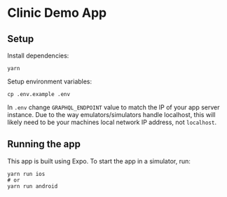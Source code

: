 # Clinic Demo App

## Setup

Install dependencies:

```
yarn
```

Setup environment variables:

```
cp .env.example .env
```

In `.env` change `GRAPHQL_ENDPOINT` value to match the IP of your app server instance. Due to the way emulators/simulators handle localhost, this will likely need to be your machines local network IP address, not `localhost`.

## Running the app

This app is built using Expo. To start the app in a simulator, run:

```
yarn run ios
# or
yarn run android
```
